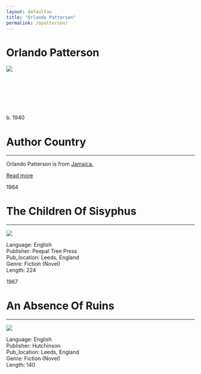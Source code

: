 ```yaml
---
layout: defaultau
title: "Orlando Patterson"
permalink: /opatterson/
---
```

<!-- partial:index.partial.html -->
<div class="content">
     <h1>Orlando Patterson</h1>
    <div class="quote">
        <div><img src="https://upload.wikimedia.org/wikipedia/commons/thumb/1/11/Orlando_Patterson_%28New_America_Foundation%29.jpg/330px-Orlando_Patterson_%28New_America_Foundation%29.jpg" class="logo"></div>
    </div>
    <div class="timeline">
        <div style="padding-bottom:100px;"></div>
        <div class="block">
             <div class="date right"><p class="right">b. 1940</p></div>
            <div class="dot"></div>
            <div class="left first">
            <div class="author_country">
                <h1>Author Country</h1><hr>
          <div class="aclocation">  <p>Orlando Patterson is from <a href="{{ site.baseurl }}/4">Jamaica.</a></p></div>
              <div class="acreadmore">  <a href="https://en.wikipedia.org/wiki/Orlando_Patterson" target="_blank">Read more</a></div>
            </div>
            </div>
        <div class="block">
            <div class="date left"><p class="left">1964</p></div>
            <div class="dot"></div>
            <div class="right hide">
                <h1>The Children Of Sisyphus</h1><hr>
                <p><img src="https://m.media-amazon.com/images/I/51ddfH9616L._SX319_BO1,204,203,200_.jpg"></p>
                <p>
                Language: English<br/>
                Publisher: Peepal Tree Press<br/>
                Pub_location: Leeds, England<br/>
                Genre: Fiction (Novel)<br/>
                Length: 224<br/>                   </p>
            </div>
        </div>
       <div class="block">
            <div class="date right"><p class="right">1967</p></div>
            <div class="dot"></div>
            <div class="left hide">
                <h1>An Absence Of Ruins</h1><hr>
                <p><img src="https://m.media-amazon.com/images/I/41EghVP4MXL._SY291_BO1,204,203,200_QL40_FMwebp_.jpg"></p>
                <p>
                Language: English<br/>
                Publisher: Hutchinson<br/>
                Pub_location: Leeds, England<br/>
                Genre: Fiction (Novel)<br/>
                Length: 140<br/>                   </p>
            </div>
        </div>
  <!-- partial -->
<script src='https://cdnjs.cloudflare.com/ajax/libs/jquery/3.1.1/jquery.min.js'></script><script  src="{{ site.baseurl }}/assets/js/authorscript.js"></script>